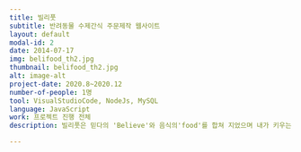 ```yaml
---
title: 빌리풋
subtitle: 반려동물 수제간식 주문제작 웹사이트
layout: default
modal-id: 2
date: 2014-07-17
img: belifood_th2.jpg
thumbnail: belifood_th2.jpg
alt: image-alt
project-date: 2020.8~2020.12
number-of-people: 1명
tool: VisualStudioCode, NodeJs, MySQL
language: JavaScript
work: 프로젝트 진행 전체
description: 빌리풋은 믿다의 'Believe'와 음식의'food'를 합쳐 지었으며 내가 키우는 반려동물이 믿고 먹을 수 있는 음식이라는 의미를 담고 있다. 반려동물을 키우는 가구가 늘어남에 따라 수제 간식 판매처가 증가했습니다. 그러나 기존 수제 간식 사이트에는 자세한 설명이 없는 경우가 많습니다. 이런 점을 고려해 반려동물의 취향과 건강상태를 체크하고 기입 할 수 있도록 구현해 구매할 때, 어려움을 덜고자 했습니다.

---
```

